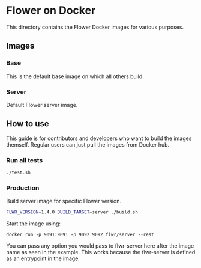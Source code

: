 # Flower on Docker

This directory contains the Flower Docker images for various purposes.

## Images

### Base

This is the default base image on which all others build.

### Server

Default Flower server image.

## How to use

This guide is for contributors and developers who want to build the images themself.
Regular users can just pull the images from Docker hub.

### Run all tests

```bash
./test.sh
```

### Production

Build server image for specific Flower version.

```bash
FLWR_VERSION=1.4.0 BUILD_TARGET=server ./build.sh
```

Start the image using:

```
docker run -p 9091:9091 -p 9092:9092 flwr/server --rest
```

You can pass any option you would pass to flwr-server here after the image name as seen in the example. This works because the flwr-server is defined as an entrypoint in the image.

